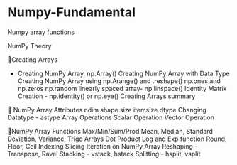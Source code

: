 # Numpy-Fundamental
Numpy array functions

NumPy Theory

📝Creating Arrays
 - Creating NumPy Array. np.Array()
Creating NumPy Array with Data Type
Creating NumPy Array using np.Arange() and .reshape()
np.ones and np.zeros
np.random
linearly spaced array- np.linspace()
Identity Matrix Creation - np.identity() or np.eye()
Creating Arrays summary

📝 NumPy Array Attributes
ndim
shape
size
itemsize
dtype
Changing Datatype - astype
Array Operations
Scalar Operation
Vector Operation

📝NumPy Array Functions
Max/Min/Sum/Prod
Mean, Median, Standard Deviation, Variance, Trigo 
Arrays Dot Product
Log and Exp function
Round, Floor, Ceil
Indexing Slicing
Iteration on NumPy Array
Reshaping - Transpose, Ravel
Stacking - vstack, hstack
Splitting - hsplit, vsplit
